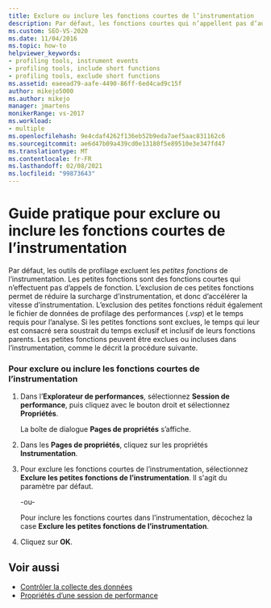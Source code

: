 ```yaml
---
title: Exclure ou inclure les fonctions courtes de l’instrumentation
description: Par défaut, les fonctions courtes qui n’appellent pas d’autres fonctions sont exclues de l’instrumentation pour réduire la surcharge. Découvrez comment les inclure ou les exclure.
ms.custom: SEO-VS-2020
ms.date: 11/04/2016
ms.topic: how-to
helpviewer_keywords:
- profiling tools, instrument events
- profiling tools, include short functions
- profiling tools, exclude short functions
ms.assetid: eaeead79-aafe-4490-86ff-6ed4cad9c15f
author: mikejo5000
ms.author: mikejo
manager: jmartens
monikerRange: vs-2017
ms.workload:
- multiple
ms.openlocfilehash: 9e4cdaf4262f136eb52b9eda7aef5aac831162c6
ms.sourcegitcommit: ae6d47b09a439cd0e13180f5e89510e3e347fd47
ms.translationtype: MT
ms.contentlocale: fr-FR
ms.lasthandoff: 02/08/2021
ms.locfileid: "99873643"
---
```

# <a name="how-to-exclude-or-include-short-functions-from-instrumentation"></a>Guide pratique pour exclure ou inclure les fonctions courtes de l’instrumentation
Par défaut, les outils de profilage excluent les *petites fonctions* de l’instrumentation. Les petites fonctions sont des fonctions courtes qui n’effectuent pas d’appels de fonction. L’exclusion de ces petites fonctions permet de réduire la surcharge d’instrumentation, et donc d’accélérer la vitesse d’instrumentation. L’exclusion des petites fonctions réduit également le fichier de données de profilage des performances (.*vsp*) et le temps requis pour l’analyse. Si les petites fonctions sont exclues, le temps qui leur est consacré sera soustrait du temps exclusif et inclusif de leurs fonctions parents. Les petites fonctions peuvent être exclues ou incluses dans l’instrumentation, comme le décrit la procédure suivante.

### <a name="to-exclude-or-include-short-functions-from-instrumentation"></a>Pour exclure ou inclure les fonctions courtes de l’instrumentation

1. Dans l’**Explorateur de performances**, sélectionnez **Session de performance**, puis cliquez avec le bouton droit et sélectionnez **Propriétés**.

     La boîte de dialogue **Pages de propriétés** s’affiche.

2. Dans les **Pages de propriétés**, cliquez sur les propriétés **Instrumentation**.

3. Pour exclure les fonctions courtes de l’instrumentation, sélectionnez **Exclure les petites fonctions de l’instrumentation**. Il s'agit du paramètre par défaut.

     -ou-

     Pour inclure les fonctions courtes dans l’instrumentation, décochez la case **Exclure les petites fonctions de l’instrumentation**.

4. Cliquez sur **OK**.

## <a name="see-also"></a>Voir aussi
- [Contrôler la collecte des données](../profiling/controlling-data-collection.md)
- [Propriétés d’une session de performance](../profiling/performance-session-properties.md)
